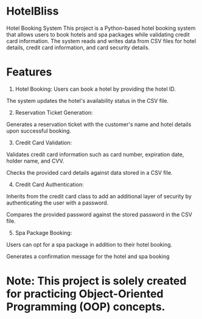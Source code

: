# HotelBliss
Hotel Booking System This project is a Python-based hotel booking system that allows users to book hotels and spa packages while validating credit card information. The system reads and writes data from CSV files for hotel details, credit card information, and card security details.

# Features

1. Hotel Booking:
Users can book a hotel by providing the hotel ID.

The system updates the hotel's availability status in the CSV file.

2. Reservation Ticket Generation:

Generates a reservation ticket with the customer's name and hotel details upon successful booking.

3. Credit Card Validation:

Validates credit card information such as card number, expiration date, holder name, and CVV.

Checks the provided card details against data stored in a CSV file.

4. Credit Card Authentication:

Inherits from the credit card class to add an additional layer of security by authenticating the user with a password.

Compares the provided password against the stored password in the CSV file.

5. Spa Package Booking:

Users can opt for a spa package in addition to their hotel booking.

Generates a confirmation message for the hotel and spa booking

# Note: This project is solely created for practicing Object-Oriented Programming (OOP) concepts.

